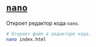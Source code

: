 # [`nano`](../index.md)

Откроет редактор кода `nano`.

```bash
# Откроет файл в редакторе кода.
nano index.html
```
